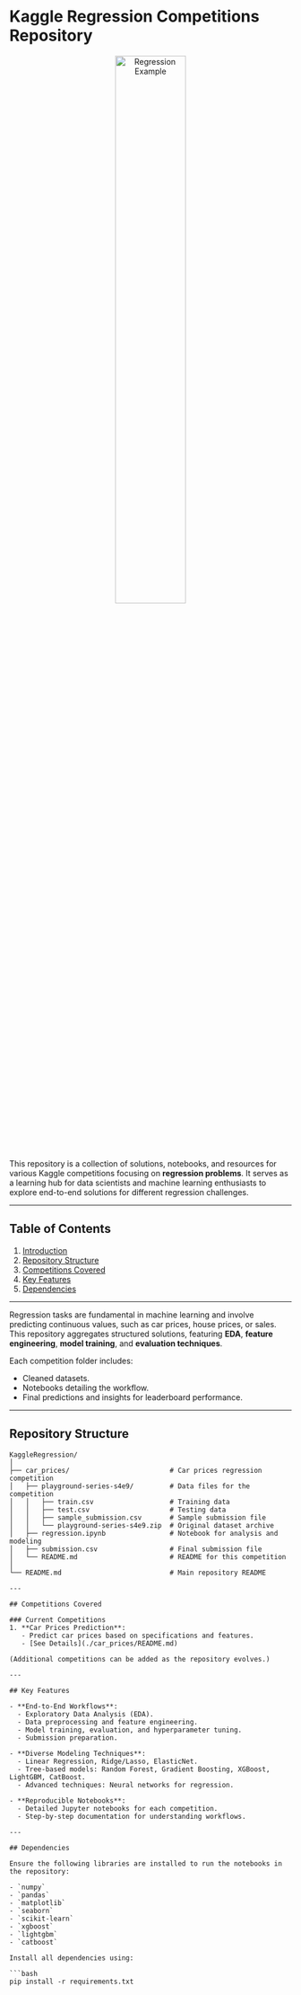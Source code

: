 # Kaggle Regression Competitions Repository

<p align="center">
    <img src="https://upload.wikimedia.org/wikipedia/commons/thumb/a/a6/Regression_example.jpg/1200px-Regression_example.jpg" alt="Regression Example" width="50%">
</p>

This repository is a collection of solutions, notebooks, and resources for various Kaggle competitions focusing on **regression problems**. It serves as a learning hub for data scientists and machine learning enthusiasts to explore end-to-end solutions for different regression challenges.

---

## Table of Contents

1. [Introduction](#introduction)
2. [Repository Structure](#repository-structure)
3. [Competitions Covered](#competitions-covered)
4. [Key Features](#key-features)
5. [Dependencies](#dependencies)

---

Regression tasks are fundamental in machine learning and involve predicting continuous values, such as car prices, house prices, or sales. This repository aggregates structured solutions, featuring **EDA**, **feature engineering**, **model training**, and **evaluation techniques**.

Each competition folder includes:
- Cleaned datasets.
- Notebooks detailing the workflow.
- Final predictions and insights for leaderboard performance.

---

## Repository Structure

```plaintext
KaggleRegression/
│
├── car_prices/                         # Car prices regression competition
│   ├── playground-series-s4e9/         # Data files for the competition
│   │   ├── train.csv                   # Training data
│   │   ├── test.csv                    # Testing data
│   │   ├── sample_submission.csv       # Sample submission file
│   │   └── playground-series-s4e9.zip  # Original dataset archive
│   ├── regression.ipynb                # Notebook for analysis and modeling
│   ├── submission.csv                  # Final submission file
│   └── README.md                       # README for this competition
│
└── README.md                           # Main repository README

---

## Competitions Covered

### Current Competitions
1. **Car Prices Prediction**:
   - Predict car prices based on specifications and features.
   - [See Details](./car_prices/README.md)

(Additional competitions can be added as the repository evolves.)

---

## Key Features

- **End-to-End Workflows**:
  - Exploratory Data Analysis (EDA).
  - Data preprocessing and feature engineering.
  - Model training, evaluation, and hyperparameter tuning.
  - Submission preparation.

- **Diverse Modeling Techniques**:
  - Linear Regression, Ridge/Lasso, ElasticNet.
  - Tree-based models: Random Forest, Gradient Boosting, XGBoost, LightGBM, CatBoost.
  - Advanced techniques: Neural networks for regression.

- **Reproducible Notebooks**:
  - Detailed Jupyter notebooks for each competition.
  - Step-by-step documentation for understanding workflows.

---

## Dependencies

Ensure the following libraries are installed to run the notebooks in the repository:

- `numpy`
- `pandas`
- `matplotlib`
- `seaborn`
- `scikit-learn`
- `xgboost`
- `lightgbm`
- `catboost`

Install all dependencies using:

```bash
pip install -r requirements.txt
